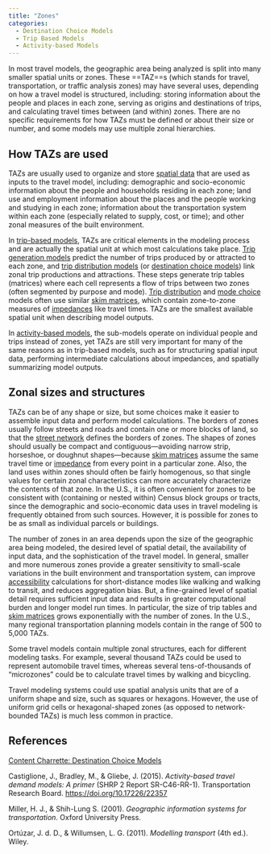 ```yaml
---
title: "Zones"
categories:
  - Destination Choice Models
  - Trip Based Models
  - Activity-based Models
---
```


In most travel models, the geographic area being analyzed is split into many smaller spatial units or zones. These ==TAZ==s (which stands for travel, transportation, or traffic analysis zones) may have several uses, depending on how a travel model is structured, including: storing information about the people and places in each zone, serving as origins and destinations of trips, and calculating travel times between (and within) zones. There are no specific requirements for how TAZs must be defined or about their size or number, and some models may use multiple zonal hierarchies.

## How TAZs are used

TAZs are usually used to organize and store [spatial data](Spatial_data) that are used as inputs to the travel model, including: demographic and socio-economic information about the people and households residing in each zone; land use and employment information about the places and the people working and studying in each zone; information about the transportation system within each zone (especially related to supply, cost, or time); and other zonal measures of the built environment.

In [trip-based models](Trip_based_models), TAZs are critical elements in the modeling process and are actually the spatial unit at which most calculations take place. [Trip generation models](Trip_Generation) predict the number of trips produced by or attracted to each zone, and [trip distribution models](Trip_distribution) (or [destination choice models](Destination_Choice_Models)) link zonal trip productions and attractions. These steps generate trip tables (matrices) where each cell represents a flow of trips between two zones (often segmented by purpose and mode). [Trip distribution](Trip_distribution) and [mode choice](Mode_choice) models often use similar [skim matrices](Skim_Matrix), which contain zone-to-zone measures of [impedances](Impedance) like travel times. TAZs are the smallest available spatial unit when describing model outputs.

In [activity-based models](Activity_based_models), the sub-models operate on individual people and trips instead of zones, yet TAZs are still very important for many of the same reasons as in trip-based models, such as for structuring spatial input data, performing intermediate calculations about impedances, and spatially summarizing model outputs.

## Zonal sizes and structures

TAZs can be of any shape or size, but some choices make it easier to assemble input data and perform model calculations. The borders of zones usually follow streets and roads and contain one or more blocks of land, so that the [street network](Highway_networks) defines the borders of zones. The shapes of zones should usually be compact and contiguous—avoiding narrow strip, horseshoe, or doughnut shapes—because [skim matrices](Skim_Matrix) assume the same travel time or [impedance](Impedance) from every point in a particular zone. Also, the land uses within zones should often be fairly homogenous, so that single values for certain zonal characteristics can more accurately characterize the contents of that zone. In the U.S., it is often convenient for zones to be consistent with (containing or nested within) Census block groups or tracts, since the demographic and socio-economic data uses in travel modeling is frequently obtained from such sources. However, it is possible for zones to be as small as individual parcels or buildings.

The number of zones in an area depends upon the size of the geographic area being modeled, the desired level of spatial detail, the availability of input data, and the sophistication of the travel model. In general, smaller and more numerous zones provide a greater sensitivity to small-scale variations in the built environment and transportation system, can improve [accessibility](Accessibility) calculations for short-distance modes like walking and walking to transit, and reduces aggregation bias. But, a fine-grained level of spatial detail requires sufficient input data and results in greater computational burden and longer model run times. In particular, the size of trip tables and [skim matrices](Skim_Matrix) grows exponentially with the number of zones. In the U.S., many regional transportation planning models contain in the range of 500 to 5,000 TAZs. 

Some travel models contain multiple zonal structures, each for different modeling tasks. For example, several thousand TAZs could be used to represent automobile travel times, whereas several tens-of-thousands of “microzones” could be to calculate travel times by walking and bicycling.

Travel modeling systems could use spatial analysis units that are of a uniform shape and size, such as squares or hexagons. However, the use of uniform grid cells or hexagonal-shaped zones (as opposed to network-bounded TAZs) is much less common in practice.

## References

[Content Charrette: Destination Choice Models](Content_Charrette_Destination_Choice_Models)

Castiglione, J., Bradley, M., & Gliebe, J. (2015). *Activity-based travel demand models: A primer* (SHRP 2 Report SR-C46-RR-1). Transportation Research Board. https://doi.org/10.17226/22357

Miller, H. J., & Shih-Lung S. (2001). *Geographic information systems for transportation*. Oxford University Press.

Ortúzar, J. d. D., & Willumsen, L. G. (2011). *Modelling transport* (4th ed.). Wiley.
